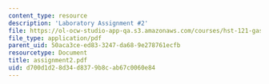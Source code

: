```yaml
---
content_type: resource
description: 'Laboratory Assignment #2'
file: https://ol-ocw-studio-app-qa.s3.amazonaws.com/courses/hst-121-gastroenterology-fall-2005/d700d1d28d34d8379b8cab67c0060e84_assignment2.pdf
file_type: application/pdf
parent_uid: 50aca3ce-ed83-3247-da68-9e278761ecfb
resourcetype: Document
title: assignment2.pdf
uid: d700d1d2-8d34-d837-9b8c-ab67c0060e84
---
```

